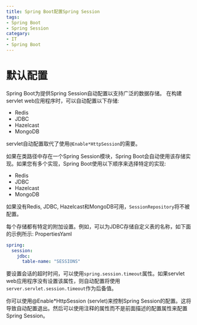 ```yaml
---
title: Spring Boot配置Spring Session
tags:
- Spring Boot
- Spring Session
categary:
- IT
- Spring Boot
---
```


# 默认配置
Spring Boot为提供Spring Session自动配置以支持广泛的数据存储。
在构建servlet web应用程序时，可以自动配置以下存储:
- Redis
- JDBC
- Hazelcast
- MongoDB

servlet自动配置取代了使用`@Enable*HttpSession`的需要。

如果在类路径中存在一个Spring Session模块，Spring Boot会自动使用该存储实现。如果您有多个实现，Spring Boot使用以下顺序来选择特定的实现:
- Redis
- JDBC
- Hazelcast
- MongoDB

如果没有Redis, JDBC, Hazelcast和MongoDB可用，`SessionRepository`将不被配置。

每个存储都有特定的附加设置。例如，可以为JDBC存储自定义表的名称，如下面的示例所示:
PropertiesYaml
``` YAML
spring:
  session:
    jdbc:
      table-name: "SESSIONS"
```
要设置会话的超时时间，可以使用`spring.session.timeout`属性。如果servlet web应用程序没有设置该属性，则自动配置将使用`server.servlet.session.timeout`作为后备值。

你可以使用@Enable*HttpSession (servlet)来控制Spring Session的配置。这将导致自动配置退出。然后可以使用注释的属性而不是前面描述的配置属性来配置Spring Session。